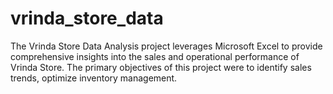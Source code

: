 # vrinda_store_data
The Vrinda Store Data Analysis project leverages Microsoft Excel to provide comprehensive insights into the sales and operational performance of Vrinda Store. The primary objectives of this project were to identify sales trends, optimize inventory management.
